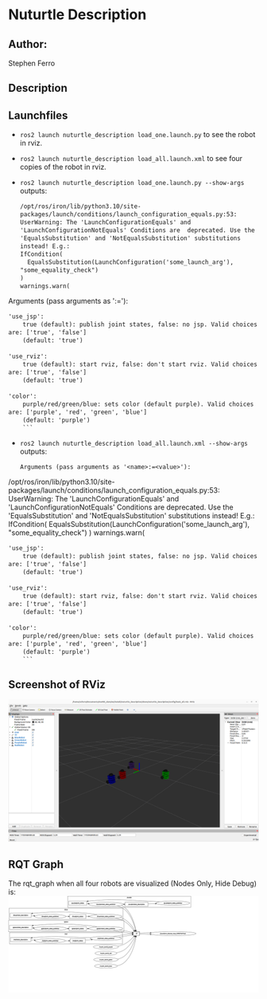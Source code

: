 # Nuturtle  Description
## Author:
Stephen Ferro
## Description
## Launchfiles
- `ros2 launch nuturtle_description load_one.launch.py` to see the robot in rviz.
- `ros2 launch nuturtle_description load_all.launch.xml` to see four copies of the robot in rviz.

- `ros2 launch nuturtle_description load_one.launch.py --show-args` outputs:
  ```
  /opt/ros/iron/lib/python3.10/site-packages/launch/conditions/launch_configuration_equals.py:53: UserWarning: The 'LaunchConfigurationEquals' and 'LaunchConfigurationNotEquals' Conditions are  deprecated. Use the 'EqualsSubstitution' and 'NotEqualsSubstitution' substitutions instead! E.g.:
  IfCondition(
  	EqualsSubstitution(LaunchConfiguration('some_launch_arg'), "some_equality_check")
  )
  warnings.warn(
Arguments (pass arguments as '<name>:=<value>'):

    'use_jsp':
        true (default): publish joint states, false: no jsp. Valid choices are: ['true', 'false']
        (default: 'true')

    'use_rviz':
        true (default): start rviz, false: don't start rviz. Valid choices are: ['true', 'false']
        (default: 'true')

    'color':
        purple/red/green/blue: sets color (default purple). Valid choices are: ['purple', 'red', 'green', 'blue']
        (default: 'purple')
        ```

- `ros2 launch nuturtle_description load_all.launch.xml --show-args` outputs:
  ```
  Arguments (pass arguments as '<name>:=<value>'):
/opt/ros/iron/lib/python3.10/site-packages/launch/conditions/launch_configuration_equals.py:53: UserWarning: The 'LaunchConfigurationEquals' and 'LaunchConfigurationNotEquals' Conditions are  deprecated. Use the 'EqualsSubstitution' and 'NotEqualsSubstitution' substitutions instead! E.g.:
  IfCondition(
  	EqualsSubstitution(LaunchConfiguration('some_launch_arg'), "some_equality_check")
  )
  warnings.warn(

    'use_jsp':
        true (default): publish joint states, false: no jsp. Valid choices are: ['true', 'false']
        (default: 'true')

    'use_rviz':
        true (default): start rviz, false: don't start rviz. Valid choices are: ['true', 'false']
        (default: 'true')

    'color':
        purple/red/green/blue: sets color (default purple). Valid choices are: ['purple', 'red', 'green', 'blue']
        (default: 'purple')
        ```
## Screenshot of RViz
![nuturtle_description](images/rviz.png?raw=true "Screenshot of RViz")
## RQT Graph
The rqt_graph when all four robots are visualized (Nodes Only, Hide Debug) is:
![nuturtle_description](images/rqt_graph.svg?raw=true "RQT Graph")